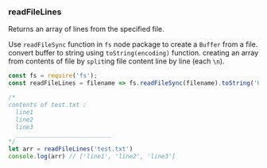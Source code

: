 ### readFileLines

Returns an array of lines from the specified file.

Use `readFileSync` function in `fs` node package to create a `Buffer` from a file.
convert buffer to string using `toString(encoding)` function.
creating an array from contents of file by `split`ing file content line by line (each `\n`).

```js
const fs = require('fs');
const readFileLines = filename => fs.readFileSync(filename).toString('UTF8').split('\n');
```

```js
/*
contents of test.txt :
  line1
  line2
  line3
  ___________________________
*/
let arr = readFileLines('test.txt')
console.log(arr) // ['line1', 'line2', 'line3']
```
